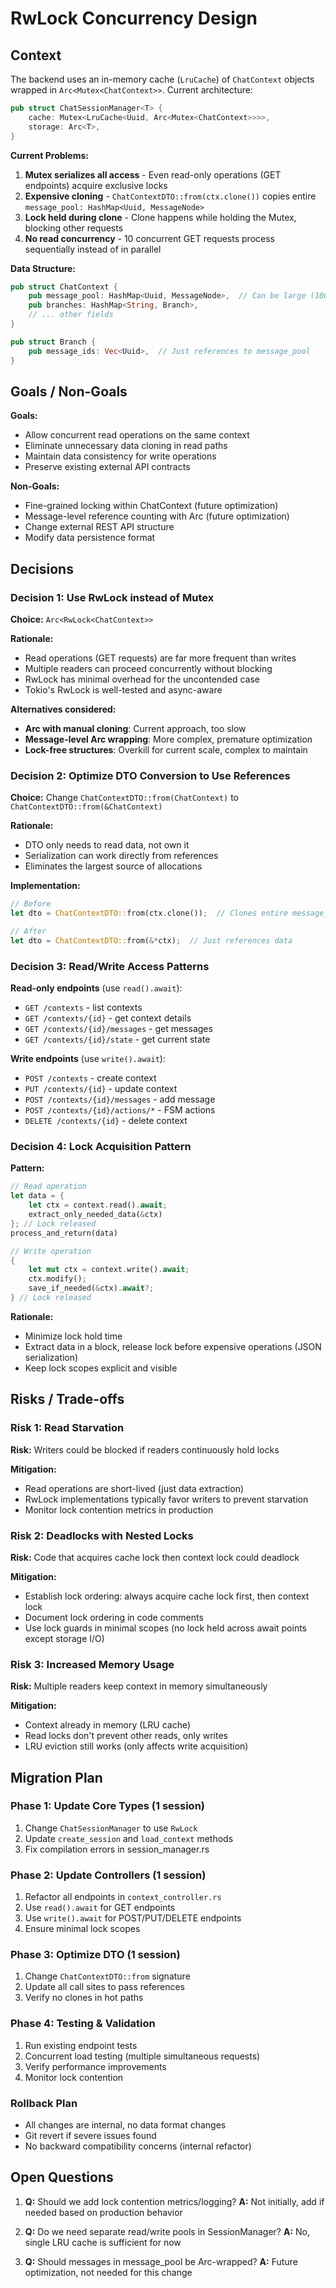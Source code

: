 # RwLock Concurrency Design

## Context

The backend uses an in-memory cache (`LruCache`) of `ChatContext` objects wrapped in `Arc<Mutex<ChatContext>>`. Current architecture:

```rust
pub struct ChatSessionManager<T> {
    cache: Mutex<LruCache<Uuid, Arc<Mutex<ChatContext>>>>,
    storage: Arc<T>,
}
```

**Current Problems:**
1. **Mutex serializes all access** - Even read-only operations (GET endpoints) acquire exclusive locks
2. **Expensive cloning** - `ChatContextDTO::from(ctx.clone())` copies entire `message_pool: HashMap<Uuid, MessageNode>`
3. **Lock held during clone** - Clone happens while holding the Mutex, blocking other requests
4. **No read concurrency** - 10 concurrent GET requests process sequentially instead of in parallel

**Data Structure:**
```rust
pub struct ChatContext {
    pub message_pool: HashMap<Uuid, MessageNode>,  // Can be large (100s of messages)
    pub branches: HashMap<String, Branch>,
    // ... other fields
}

pub struct Branch {
    pub message_ids: Vec<Uuid>,  // Just references to message_pool
}
```

## Goals / Non-Goals

**Goals:**
- Allow concurrent read operations on the same context
- Eliminate unnecessary data cloning in read paths
- Maintain data consistency for write operations
- Preserve existing external API contracts

**Non-Goals:**
- Fine-grained locking within ChatContext (future optimization)
- Message-level reference counting with Arc (future optimization)
- Change external REST API structure
- Modify data persistence format

## Decisions

### Decision 1: Use RwLock instead of Mutex

**Choice:** `Arc<RwLock<ChatContext>>`

**Rationale:**
- Read operations (GET requests) are far more frequent than writes
- Multiple readers can proceed concurrently without blocking
- RwLock has minimal overhead for the uncontended case
- Tokio's RwLock is well-tested and async-aware

**Alternatives considered:**
- **Arc<Mutex> with manual cloning**: Current approach, too slow
- **Message-level Arc wrapping**: More complex, premature optimization
- **Lock-free structures**: Overkill for current scale, complex to maintain

### Decision 2: Optimize DTO Conversion to Use References

**Choice:** Change `ChatContextDTO::from(ChatContext)` to `ChatContextDTO::from(&ChatContext)`

**Rationale:**
- DTO only needs to read data, not own it
- Serialization can work directly from references
- Eliminates the largest source of allocations

**Implementation:**
```rust
// Before
let dto = ChatContextDTO::from(ctx.clone());  // Clones entire message_pool

// After
let dto = ChatContextDTO::from(&*ctx);  // Just references data
```

### Decision 3: Read/Write Access Patterns

**Read-only endpoints** (use `read().await`):
- `GET /contexts` - list contexts
- `GET /contexts/{id}` - get context details
- `GET /contexts/{id}/messages` - get messages
- `GET /contexts/{id}/state` - get current state

**Write endpoints** (use `write().await`):
- `POST /contexts` - create context
- `PUT /contexts/{id}` - update context
- `POST /contexts/{id}/messages` - add message
- `POST /contexts/{id}/actions/*` - FSM actions
- `DELETE /contexts/{id}` - delete context

### Decision 4: Lock Acquisition Pattern

**Pattern:**
```rust
// Read operation
let data = {
    let ctx = context.read().await;
    extract_only_needed_data(&ctx)
}; // Lock released
process_and_return(data)

// Write operation
{
    let mut ctx = context.write().await;
    ctx.modify();
    save_if_needed(&ctx).await?;
} // Lock released
```

**Rationale:**
- Minimize lock hold time
- Extract data in a block, release lock before expensive operations (JSON serialization)
- Keep lock scopes explicit and visible

## Risks / Trade-offs

### Risk 1: Read Starvation
**Risk:** Writers could be blocked if readers continuously hold locks

**Mitigation:**
- Read operations are short-lived (just data extraction)
- RwLock implementations typically favor writers to prevent starvation
- Monitor lock contention metrics in production

### Risk 2: Deadlocks with Nested Locks
**Risk:** Code that acquires cache lock then context lock could deadlock

**Mitigation:**
- Establish lock ordering: always acquire cache lock first, then context lock
- Document lock ordering in code comments
- Use lock guards in minimal scopes (no lock held across await points except storage I/O)

### Risk 3: Increased Memory Usage
**Risk:** Multiple readers keep context in memory simultaneously

**Mitigation:**
- Context already in memory (LRU cache)
- Read locks don't prevent other reads, only writes
- LRU eviction still works (only affects write acquisition)

## Migration Plan

### Phase 1: Update Core Types (1 session)
1. Change `ChatSessionManager` to use `RwLock`
2. Update `create_session` and `load_context` methods
3. Fix compilation errors in session_manager.rs

### Phase 2: Update Controllers (1 session)
1. Refactor all endpoints in `context_controller.rs`
2. Use `read().await` for GET endpoints
3. Use `write().await` for POST/PUT/DELETE endpoints
4. Ensure minimal lock scopes

### Phase 3: Optimize DTO (1 session)
1. Change `ChatContextDTO::from` signature
2. Update all call sites to pass references
3. Verify no clones in hot paths

### Phase 4: Testing & Validation
1. Run existing endpoint tests
2. Concurrent load testing (multiple simultaneous requests)
3. Verify performance improvements
4. Monitor lock contention

### Rollback Plan
- All changes are internal, no data format changes
- Git revert if severe issues found
- No backward compatibility concerns (internal refactor)

## Open Questions

1. **Q:** Should we add lock contention metrics/logging?
   **A:** Not initially, add if needed based on production behavior

2. **Q:** Do we need separate read/write pools in SessionManager?
   **A:** No, single LRU cache is sufficient for now

3. **Q:** Should messages in message_pool be Arc-wrapped?
   **A:** Future optimization, not needed for this change

